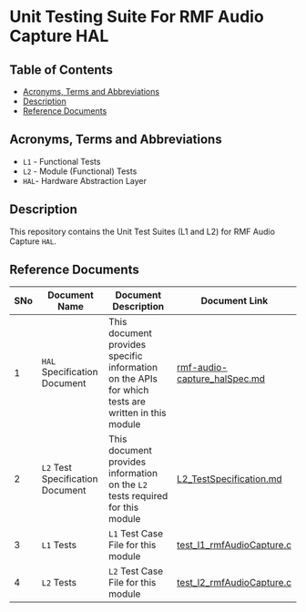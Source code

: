 # Unit Testing Suite For RMF Audio Capture HAL

## Table of Contents

- [Acronyms, Terms and Abbreviations](#acronyms-terms-and-abbreviations)
- [Description](#description)
- [Reference Documents](#reference-documents)

## Acronyms, Terms and Abbreviations

- `L1` - Functional Tests
- `L2` - Module (Functional) Tests
- `HAL`- Hardware Abstraction Layer

## Description

This repository contains the Unit Test Suites (L1 and L2) for RMF Audio Capture `HAL`.

## Reference Documents

<!-- Need to update links to rdkcentral and point to branch main-->
|SNo|Document Name|Document Description|Document Link|
|---|-------------|--------------------|-------------|
|1|`HAL` Specification Document|This document provides specific information on the APIs for which tests are written in this module|[rmf-audio-capture_halSpec.md](https://github.com/rdkcentral/rdk-halif-rmf_audio_capture/blob/main/docs/pages/rmf-audio-capture_halSpec.md "rmf-audio-capture_halSpec.md")|
|2|`L2` Test Specification Document|This document provides information on the `L2` tests required for this module|[L2_TestSpecification.md](https://github.com/rdkcentral/rdk-halif-rmf_audio_capture/blob/master/docs/pages/L2_TestSpecification.md "L2_TestSpecification.md")|
|3|`L1` Tests |`L1` Test Case File for this module |[test_l1_rmfAudioCapture.c](https://github.com/rdkcentral/rdk-halif-rmf_audio_capture/blob/master/src/test_l1_rmfAudioCapture.c "test_l1_rmfAudioCapture.c")|
|4|`L2` Tests |`L2` Test Case File for this module|[test_l2_rmfAudioCapture.c](https://github.com/rdkcentral/rdk-halif-rmf_audio_capture/blob/master/src/test_l2_rmfAudioCapture.c "test_l2_rmfAudioCapture.c")|
